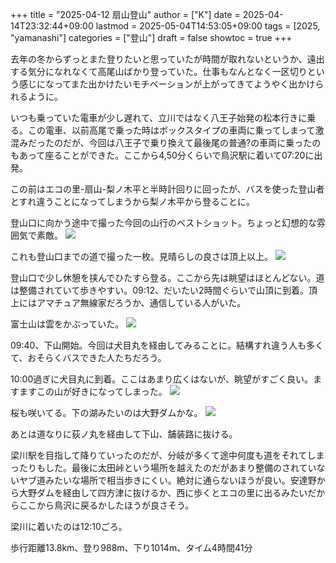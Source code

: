 +++
title = "2025-04-12 扇山登山"
author = ["K"]
date = 2025-04-14T23:32:44+09:00
lastmod = 2025-05-04T14:53:05+09:00
tags = [2025, "yamanashi"]
categories = ["登山"]
draft = false
showtoc = true
+++

去年の冬からずっとまた登りたいと思っていたが時間が取れないというか、遠出する気分になれなくて高尾山ばかり登っていた。仕事もなんとなく一区切りという感じになってまた出かけたいモチベーションが上がってきてようやく出かけられるように。

いつも乗っていた電車が少し遅れて、立川ではなく八王子始発の松本行きに乗る。この電車、以前高尾で乗った時はボックスタイプの車両に乗ってしまって激混みだったのだが、今回は八王子で乗り換えて最後尾の普通?の車両に乗ったのもあって座ることができた。ここから4,50分くらいで鳥沢駅に着いて07:20に出発。

この前はエコの里-扇山-梨ノ木平と半時計回りに回ったが、バスを使った登山者とすれ違うことになってしまうから梨ノ木平から登ることに。

登山口に向かう途中で撮った今回の山行のベストショット。ちょっと幻想的な雰囲気で素敵。
[![](/pictures/thumbnails/250412074457095.JPG)](/pictures/250412074457095.JPG)

これも登山口までの道で撮った一枚。見晴らしの良さは頂上以上。
[![](/pictures/thumbnails/250412074749367.JPG)](/pictures/250412074749367.JPG)

登山口で少し休憩を挟んでひたすら登る。ここから先は眺望はほとんどない。道は整備されていて歩きやすい。09:12、だいたい2時間ぐらいで山頂に到着。頂上にはアマチュア無線家だろうか、通信している人がいた。

富士山は雲をかぶっていた。
[![](/pictures/thumbnails/250412091110181.JPG)](/pictures/250412091110181.JPG)

09:40、下山開始。今回は犬目丸を経由してみることに。結構すれ違う人も多くて、おそらくバスできた人たちだろう。

10:00過ぎに犬目丸に到着。ここはあまり広くはないが、眺望がすごく良い。ますますこの山が好きになってしまった。
[![](/pictures/thumbnails/250412100847322.JPG)](/pictures/250412100847322.JPG)

桜も咲いてる。下の湖みたいのは大野ダムかな。
[![](/pictures/thumbnails/250412100935145.JPG)](/pictures/250412100935145.JPG)

あとは道なりに荻ノ丸を経由して下山、舗装路に抜ける。

梁川駅を目指して降りていったのだが、分岐が多くて途中何度も道をそれてしまったりもした。最後に太田峠という場所を越えたのだがあまり整備のされていないヤブ道みたいな場所で相当歩きにくい。絶対に通らないほうが良い。安達野から大野ダムを経由して四方津に抜けるか、西に歩くとエコの里に出るみたいだからここから鳥沢に戻るかしたほうが良さそう。

梁川に着いたのは12:10ごろ。

歩行距離13.8km、登り988m、下り1014m、タイム4時間41分

